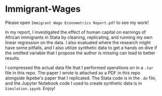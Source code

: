 # Immigrant-Wages

Please open `Immigrant Wage Econometrics Report.pdf` to see my work!

In my report, I investigated the effect of human capital on earnings of African immigrants in Stata by cleaning, replicating, and running my own linear regression on the data. I also evaluated where the research might have some pitfalls, and I also utilize synthetic data to get a hands on dive if the omitted variable that I propose the author is missing can lead to better results.

I compressed the actual data file that I performed operations on in a `.tar` file in this repo. The paper I wrote is attached as a PDF in this repo alongside Ikpebe's paper that I replicated. The Stata code is in the `.do` file, and the Jupyter Notebook code I used to create synthetic data is in `Simulation.ipynb`. Enjoy!


